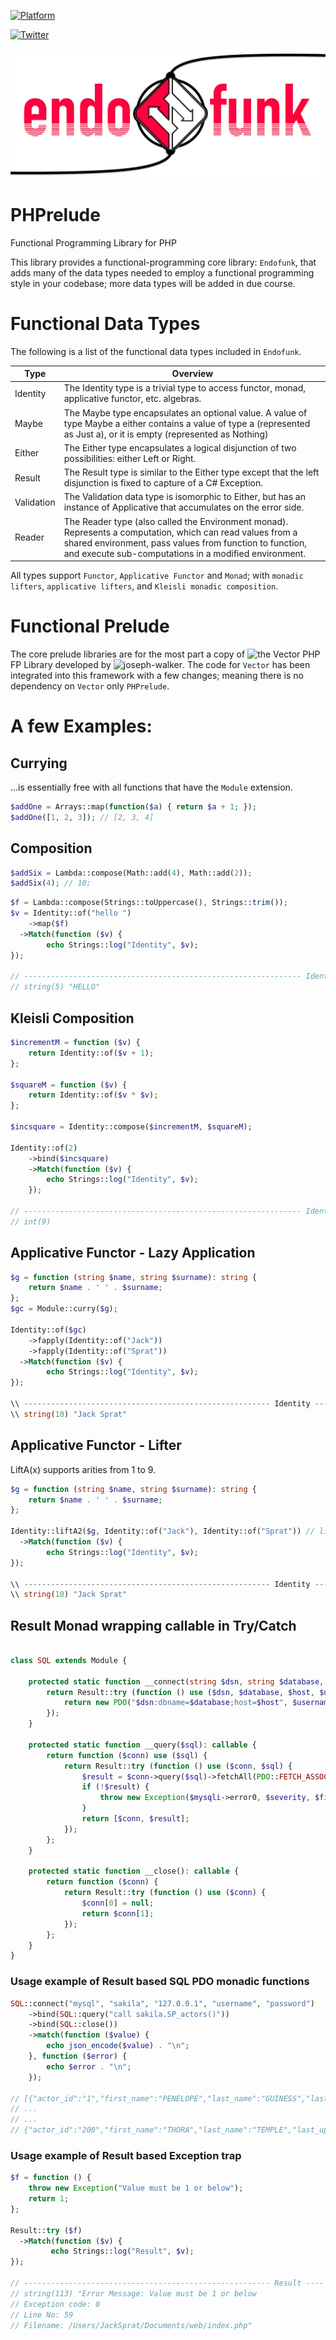 [![Platform](https://img.shields.io/badge/Platforms-Windows%20%7C%20macOS%20%7C%20Linux-4E4E4E.svg?colorA=28a745)](#Platform-Support)

[![Twitter](https://img.shields.io/badge/Twitter-@codefunctor-blue.svg?style=flat)](http://twitter.com/codefunctor)

![](https://raw.githubusercontent.com/endofunk/Endofunk-FX/master/Images/endofunk.png)

# PHPrelude
Functional Programming Library for PHP

This library provides a functional-programming core library: `Endofunk`, that adds many of the data types needed to employ a functional programming style in your codebase; more data types will be added in due course.

# Functional Data Types
The following is a list of the functional data types included in `Endofunk`. 

| Type  | Overview |
|-------|----------|
| Identity | The Identity type is a trivial type to access functor, monad, applicative functor, etc. algebras. |
| Maybe | The Maybe type encapsulates an optional value. A value of type Maybe a either contains a value of type a (represented as Just a), or it is empty (represented as Nothing)|
| Either| The Either type encapsulates a logical disjunction of two possibilities: either Left or Right. |
| Result | The Result type is similar to the Either type except that the left disjunction is fixed to capture of a C# Exception. |
| Validation | The Validation data type is isomorphic to Either, but has an instance of Applicative that accumulates on the error side. |
| Reader | The Reader type (also called the Environment monad). Represents a computation, which can read values from a shared environment, pass values from function to function, and execute sub-computations in a modified environment. |

All types support `Functor`, `Applicative Functor` and `Monad`; with `monadic lifters`, `applicative lifters`, and `Kleisli monadic composition`.

# Functional Prelude
The core prelude libraries are for the most part a copy of ![the Vector](https://github.com/joseph-walker/vector) PHP FP Library developed by ![joseph-walker](https://github.com/joseph-walker). The code for `Vector` has been integrated into this framework with a few changes; meaning there is no dependency on `Vector` only `PHPrelude`.

# A few Examples:

## Currying
...is essentially free with all functions that have the `Module` extension.
```php
$addOne = Arrays::map(function($a) { return $a + 1; });
$addOne([1, 2, 3]); // [2, 3, 4]
```

## Composition
```php
$addSix = Lambda::compose(Math::add(4), Math::add(2));
$addSix(4); // 10;
```

```php
$f = Lambda::compose(Strings::toUppercase(), Strings::trim());
$v = Identity::of("hello ")
	->map($f)
  ->Match(function ($v) {
		echo Strings::log("Identity", $v);
});
 
// -------------------------------------------------------------- Identity ----
// string(5) "HELLO"
```

## Kleisli Composition
```php
$incrementM = function ($v) {
	return Identity::of($v + 1);
};

$squareM = function ($v) {
	return Identity::of($v * $v);
};

$incsquare = Identity::compose($incrementM, $squareM);

Identity::of(2)
	->bind($incsquare)
	->Match(function ($v) {
		echo Strings::log("Identity", $v);
	});
 
// -------------------------------------------------------------- Identity ----
// int(9)
```

## Applicative Functor - Lazy Application
```php
$g = function (string $name, string $surname): string {
	return $name . ' ' . $surname;
};
$gc = Module::curry($g);

Identity::of($gc)
	->fapply(Identity::of("Jack"))
	->fapply(Identity::of("Sprat"))
  ->Match(function ($v) {
		echo Strings::log("Identity", $v);
});

\\ ------------------------------------------------------- Identity ----
\\ string(10) "Jack Sprat"
```

## Applicative Functor - Lifter
LiftA(x) supports arities from 1 to 9.  
```php
$g = function (string $name, string $surname): string {
	return $name . ' ' . $surname;
};

Identity::liftA2($g, Identity::of("Jack"), Identity::of("Sprat")) // liftA(x) auto currys the function
  ->Match(function ($v) {
		echo Strings::log("Identity", $v);
});

\\ ------------------------------------------------------- Identity ----
\\ string(10) "Jack Sprat"
```

## Result Monad wrapping callable in Try/Catch
```php

class SQL extends Module {

	protected static function __connect(string $dsn, string $database, string $host, string $username, string $password): Result {
		return Result::try (function () use ($dsn, $database, $host, $username, $password) {
			return new PDO("$dsn:dbname=$database;host=$host", $username, $password);
		});
	}

	protected static function __query($sql): callable {
		return function ($conn) use ($sql) {
			return Result::try (function () use ($conn, $sql) {
				$result = $conn->query($sql)->fetchAll(PDO::FETCH_ASSOC);
				if (!$result) {
					throw new Exception($mysqli->error0, $severity, $file, $line);
				}
				return [$conn, $result];
			});
		};
	}

	protected static function __close(): callable {
		return function ($conn) {
			return Result::try (function () use ($conn) {
				$conn[0] = null;
				return $conn[1];
			});
		};
	}
}
```

### Usage example of Result based SQL PDO monadic functions
```php
SQL::connect("mysql", "sakila", "127.0.0.1", "username", "password")
	->bind(SQL::query("call sakila.SP_actors()"))
	->bind(SQL::close())
	->match(function ($value) {
		echo json_encode($value) . "\n";
	}, function ($error) {
		echo $error . "\n";
	});
 
// [{"actor_id":"1","first_name":"PENELOPE","last_name":"GUINESS","last_update":"2006-02-15 04:34:33"},
// ...
// ...
// {"actor_id":"200","first_name":"THORA","last_name":"TEMPLE","last_update":"2006-02-15 04:34:33"}]
```

### Usage example of Result based Exception trap
```php
$f = function () {
	throw new Exception("Value must be 1 or below");
	return 1;
};

Result::try ($f)
  ->Match(function ($v) {
		 echo Strings::log("Result", $v);
});

// ------------------------------------------------------- Result ----
// string(113) "Error Message: Value must be 1 or below
// Exception code: 0
// Line No: 59
// Filename: /Users/JackSprat/Documents/web/index.php"
```
